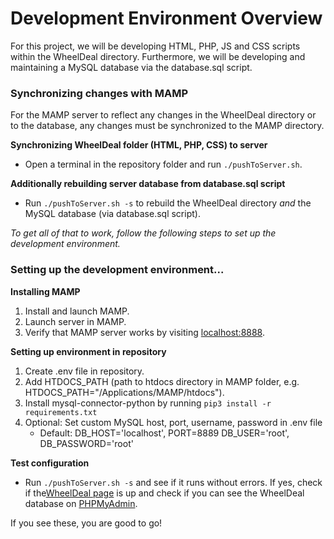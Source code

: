 # Development Environment Overview
For this project, we will be developing HTML, PHP, JS and CSS scripts within the WheelDeal directory. 
Furthermore, we will be developing and maintaining a MySQL database via the database.sql script.

### Synchronizing changes with MAMP
For the MAMP server to reflect any changes in the WheelDeal directory or to the database, any changes must be synchronized to the MAMP directory.


**Synchronizing WheelDeal folder (HTML, PHP, CSS) to server**
- Open a terminal in the repository folder and run `./pushToServer.sh`.


**Additionally rebuilding server database from database.sql script**
- Run `./pushToServer.sh -s` to rebuild the WheelDeal directory *and* the MySQL database (via database.sql script).


*To get all of that to work, follow the following steps to set up the development environment.*

### Setting up the development environment...
**Installing MAMP**
1. Install and launch MAMP.
2. Launch server in MAMP.
3. Verify that MAMP server works by visiting [localhost:8888](http://localhost:8888).

**Setting up environment in repository**
1. Create .env file in repository.
2. Add HTDOCS_PATH (path to htdocs directory in MAMP folder, e.g. HTDOCS_PATH="/Applications/MAMP/htdocs").
3. Install mysql-connector-python by running `pip3 install -r requirements.txt`
4. Optional: Set custom MySQL host, port, username, password in .env file
    - Default: DB_HOST='localhost', PORT=8889 DB_USER='root', DB_PASSWORD='root'


**Test configuration**
- Run `./pushToServer.sh -s` and see if it runs without errors. If yes, check if the[WheelDeal page](http://localhost:8888/WheelDeal) is up and check if you can see the WheelDeal database on [PHPMyAdmin](http://localhost:8889).


If you see these, you are good to go!